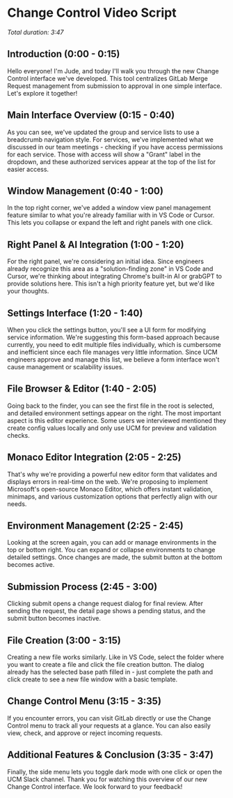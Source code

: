 # Change Control Video Script
*Total duration: 3:47*

## Introduction (0:00 - 0:15)
Hello everyone! I'm Jude, and today I'll walk you through the new Change Control interface we've developed. This tool centralizes GitLab Merge Request management from submission to approval in one simple interface. Let's explore it together!

## Main Interface Overview (0:15 - 0:40)
As you can see, we've updated the group and service lists to use a breadcrumb navigation style. For services, we've implemented what we discussed in our team meetings - checking if you have access permissions for each service. Those with access will show a "Grant" label in the dropdown, and these authorized services appear at the top of the list for easier access.

## Window Management (0:40 - 1:00)
In the top right corner, we've added a window view panel management feature similar to what you're already familiar with in VS Code or Cursor. This lets you collapse or expand the left and right panels with one click.

## Right Panel & AI Integration (1:00 - 1:20)
For the right panel, we're considering an initial idea. Since engineers already recognize this area as a "solution-finding zone" in VS Code and Cursor, we're thinking about integrating Chrome's built-in AI or grabGPT to provide solutions here. This isn't a high priority feature yet, but we'd like your thoughts.

## Settings Interface (1:20 - 1:40)
When you click the settings button, you'll see a UI form for modifying service information. We're suggesting this form-based approach because currently, you need to edit multiple files individually, which is cumbersome and inefficient since each file manages very little information. Since UCM engineers approve and manage this list, we believe a form interface won't cause management or scalability issues.

## File Browser & Editor (1:40 - 2:05)
Going back to the finder, you can see the first file in the root is selected, and detailed environment settings appear on the right. The most important aspect is this editor experience. Some users we interviewed mentioned they create config values locally and only use UCM for preview and validation checks.

## Monaco Editor Integration (2:05 - 2:25)
That's why we're providing a powerful new editor form that validates and displays errors in real-time on the web. We're proposing to implement Microsoft's open-source Monaco Editor, which offers instant validation, minimaps, and various customization options that perfectly align with our needs.

## Environment Management (2:25 - 2:45)
Looking at the screen again, you can add or manage environments in the top or bottom right. You can expand or collapse environments to change detailed settings. Once changes are made, the submit button at the bottom becomes active.

## Submission Process (2:45 - 3:00)
Clicking submit opens a change request dialog for final review. After sending the request, the detail page shows a pending status, and the submit button becomes inactive.

## File Creation (3:00 - 3:15)
Creating a new file works similarly. Like in VS Code, select the folder where you want to create a file and click the file creation button. The dialog already has the selected base path filled in - just complete the path and click create to see a new file window with a basic template.

## Change Control Menu (3:15 - 3:35)
If you encounter errors, you can visit GitLab directly or use the Change Control menu to track all your requests at a glance. You can also easily view, check, and approve or reject incoming requests.

## Additional Features & Conclusion (3:35 - 3:47)
Finally, the side menu lets you toggle dark mode with one click or open the UCM Slack channel. Thank you for watching this overview of our new Change Control interface. We look forward to your feedback! 